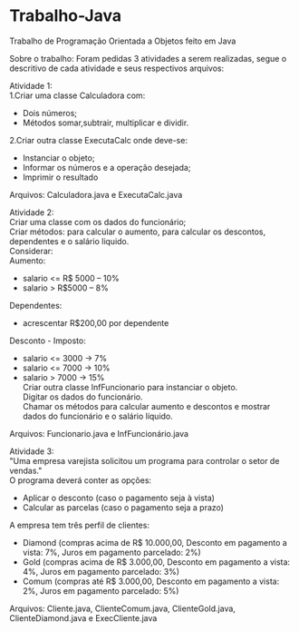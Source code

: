 # Trabalho-Java
Trabalho de Programação Orientada a Objetos feito em Java

Sobre o trabalho:
Foram pedidas 3 atividades a serem realizadas, segue o descritivo de cada atividade e seus respectivos arquivos:

Atividade 1:  
1.Criar uma classe Calculadora com:  
*  Dois números;  
*  Métodos somar,subtrair, multiplicar e dividir.

2.Criar outra classe ExecutaCalc onde deve-se:  

*  Instanciar o objeto;  
*  Informar os números e a operação desejada;  
*  Imprimir o resultado  

Arquivos: Calculadora.java e ExecutaCalc.java  

Atividade 2:  
Criar uma classe com os dados do funcionário;  
Criar métodos: para calcular o aumento, para calcular os descontos, dependentes e o salário liquido.  
Considerar:  
Aumento:  
*  salario <= R$ 5000 – 10%  
*  salario > R$5000 – 8%

Dependentes:  

*  acrescentar R$200,00 por dependente  

Desconto - Imposto:  

*  salario <= 3000 -> 7%  
*  salario <= 7000 -> 10%  
*  salario > 7000 -> 15%  
Criar outra classe InfFuncionario para instanciar o objeto.  
Digitar os dados do funcionário.  
Chamar os métodos para calcular aumento e descontos e mostrar dados do funcionário e o salário líquido.  

Arquivos: Funcionario.java e InfFuncionário.java  

Atividade 3:  
"Uma empresa varejista solicitou um programa para controlar o setor de vendas."  
O programa deverá conter as opções:  
*  Aplicar o desconto (caso o pagamento seja à vista)  
*  Calcular as parcelas (caso o pagamento seja a prazo)  

A empresa tem três perfil de clientes:  

*  Diamond (compras acima de R$ 10.000,00, Desconto em pagamento a vista: 7%, Juros em pagamento parcelado: 2%)  
*  Gold (compras acima de R$ 3.000,00, Desconto em pagamento a vista: 4%, Juros em pagamento parcelado: 3%)  
*  Comum (compras até R$ 3.000,00, Desconto em pagamento a vista: 2%, Juros em pagamento parcelado: 5%)  

Arquivos: Cliente.java, ClienteComum.java, ClienteGold.java, ClienteDiamond.java e ExecCliente.java  
